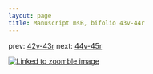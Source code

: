 ```yaml
---
layout: page
title: Manuscript msB, bifolio 43v-44r
---
```


prev: [42v-43r](../42v-43r/) next: [44v-45r](../44v-45r/)



[![Linked to zoomble image](http://www.homermultitext.org/iipsrv?IIIF=/project/homer/pyramidal/deepzoom/hmt/vbbifolio/v1/vb_43v_44r.tif/full/2000,/0/default.jpg)](http://www.homermultitext.org/ict2/?urn=urn:cite2:hmt:vbbifolio.v1:vb_43v_44r)


